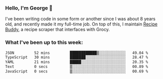 ### Hello, I'm George 👋

I've been writing code in some form or another since I was about 8 years old, and recently made it my full-time job. On top of this, I maintain [Recipe Buddy](https://github.com/georgegebbett/recipe-buddy), a recipe scraper that interfaces with Grocy.  

<!--
**georgegebbett/georgegebbett** is a ✨ _special_ ✨ repository because its `README.md` (this file) appears on your GitHub profile.

Here are some ideas to get you started:

- 🔭 I’m currently working on ...
- 🌱 I’m currently learning ...
- 👯 I’m looking to collaborate on ...
- 🤔 I’m looking for help with ...
- 💬 Ask me about ...
- 📫 How to reach me: ...
- 😄 Pronouns: ...
- ⚡ Fun fact: ...
-->

### What I've been up to this week:
<!--START_SECTION:waka-->

```txt
JSON         52 mins         ████████████▒░░░░░░░░░░░░   49.04 %
TypeScript   30 mins         ███████░░░░░░░░░░░░░░░░░░   28.47 %
YAML         21 mins         █████░░░░░░░░░░░░░░░░░░░░   20.35 %
Text         0 secs          ▒░░░░░░░░░░░░░░░░░░░░░░░░   00.89 %
JavaScript   0 secs          ▒░░░░░░░░░░░░░░░░░░░░░░░░   00.69 %
```

<!--END_SECTION:waka-->
